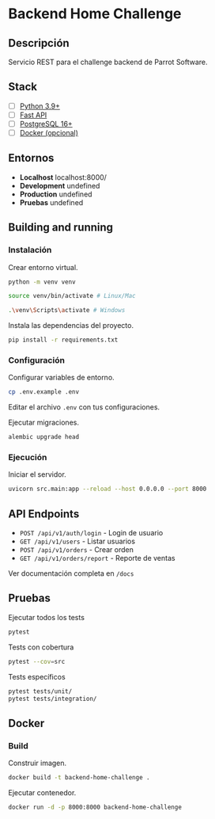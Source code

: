 # Backend Home Challenge

## Descripción

Servicio REST para el challenge backend de Parrot Software.

## Stack

- [ ] [Python 3.9+](https://www.python.org/)
- [ ] [Fast API](https://fastapi.tiangolo.com/)
- [ ] [PostgreSQL 16+](https://www.postgresql.org/)
- [ ] [Docker (opcional)](https://www.docker.com/)

## Entornos

- **Localhost** localhost:8000/
- **Development** undefined
- **Production** undefined
- **Pruebas** undefined

## Building and running

### Instalación

Crear entorno virtual.

```bash
python -m venv venv

source venv/bin/activate # Linux/Mac

.\venv\Scripts\activate # Windows
```

Instala las dependencias del proyecto.

```bash
pip install -r requirements.txt
```

### Configuración

Configurar variables de entorno.

```bash
cp .env.example .env
```

Editar el archivo `.env` con tus configuraciones.

Ejecutar migraciones.

```bash
alembic upgrade head
```

### Ejecución

Iniciar el servidor.

```bash
uvicorn src.main:app --reload --host 0.0.0.0 --port 8000
```

## API Endpoints

- `POST /api/v1/auth/login` - Login de usuario
- `GET /api/v1/users` - Listar usuarios
- `POST /api/v1/orders` - Crear orden
- `GET /api/v1/orders/report` - Reporte de ventas

Ver documentación completa en `/docs`

## Pruebas

Ejecutar todos los tests

```bash
pytest
```

Tests con cobertura

```bash
pytest --cov=src
```

Tests específicos

```bash
pytest tests/unit/
pytest tests/integration/
```

## Docker

### Build

Construir imagen.

```bash
docker build -t backend-home-challenge .
```

Ejecutar contenedor.

```bash
docker run -d -p 8000:8000 backend-home-challenge
```
